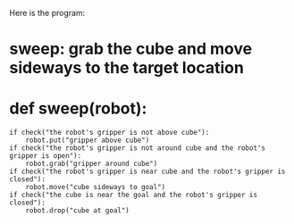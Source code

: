 

Here is the program:
 
# sweep: grab the cube and move sideways to the target location
# def sweep(robot):
    if check("the robot's gripper is not above cube"):
        robot.put("gripper above cube")
    if check("the robot's gripper is not around cube and the robot's gripper is open"):
        robot.grab("gripper around cube")
    if check("the robot's gripper is near cube and the robot's gripper is closed"):
        robot.move("cube sideways to goal")
    if check("the cube is near the goal and the robot's gripper is closed"):
        robot.drop("cube at goal")